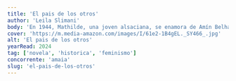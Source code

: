 ```yaml
---
title: 'El pais de los otros'
author: 'Leila Slimani'
body: 'En 1944, Mathilde, una joven alsaciana, se enamora de Amín Belhach, combatiente marroquí en el ejército francés durante la II Guerra Mundial. Tras la Liberación, el matrimonio viaja a Marruecos y se establece en Meknés, ciudad en la zona del Protectorado de Francia con una importante presencia de militares y colonos.'
cover: 'https://m.media-amazon.com/images/I/61e2-1B4gEL._SY466_.jpg'
alt: 'El pais de los otros'
yearRead: 2024
tag: ['novela', 'historica', 'feminismo']
concorrente: 'amaia'
slug: 'el-pais-de-los-otros'
---
```

